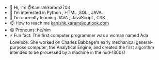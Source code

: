 - 👋 Hi, I’m @Kanishkkaram2703
- 👀 I’m interested in Python , HTML ,SQL , JAVA.
- 🌱 I’m currently learning JAVA , JavaScript , CSS
- 📫 How to reach me kanishk.karam@outlook.com
- 😄 Pronouns: he/him
- ⚡ Fun fact: The first computer programmer was a woman named Ada Lovelace.
               She worked on Charles Babbage's early mechanical general-purpose computer, the Analytical Engine,
               and created the first algorithm intended to be processed by a machine in the mid-1800s!

<!---
Kanishkkaram2703/Kanishkkaram2703 is a ✨ special ✨ repository because its `README.md` (this file) appears on your GitHub profile.
You can click the Preview link to take a look at your changes.
--->
